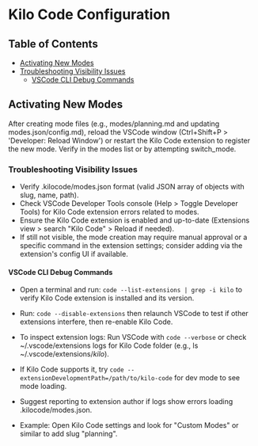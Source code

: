 # Kilo Code Configuration

## Table of Contents
- [Activating New Modes](#activating-new-modes)
- [Troubleshooting Visibility Issues](#troubleshooting-visibility-issues)
  - [VSCode CLI Debug Commands](#vscode-cli-debug-commands)

## Activating New Modes

After creating mode files (e.g., modes/planning.md and updating modes.json/config.md), reload the VSCode window (Ctrl+Shift+P > 'Developer: Reload Window') or restart the Kilo Code extension to register the new mode. Verify in the modes list or by attempting switch_mode.

### Troubleshooting Visibility Issues
- Verify .kilocode/modes.json format (valid JSON array of objects with slug, name, path).
- Check VSCode Developer Tools console (Help > Toggle Developer Tools) for Kilo Code extension errors related to modes.
- Ensure the Kilo Code extension is enabled and up-to-date (Extensions view > search "Kilo Code" > Reload if needed).
- If still not visible, the mode creation may require manual approval or a specific command in the extension settings; consider adding via the extension's config UI if available.

#### VSCode CLI Debug Commands
- Open a terminal and run: `code --list-extensions | grep -i kilo` to verify Kilo Code extension is installed and its version.
- Run: `code --disable-extensions` then relaunch VSCode to test if other extensions interfere, then re-enable Kilo Code.
- To inspect extension logs: Run VSCode with `code --verbose` or check ~/.vscode/extensions logs for Kilo Code folder (e.g., ls ~/.vscode/extensions/*kilo*).
- If Kilo Code supports it, try `code --extensionDevelopmentPath=/path/to/kilo-code` for dev mode to see mode loading.
- Suggest reporting to extension author if logs show errors loading .kilocode/modes.json.

- Example: Open Kilo Code settings and look for "Custom Modes" or similar to add slug "planning".